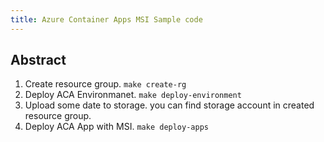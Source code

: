 ```yaml
---
title: Azure Container Apps MSI Sample code
---
```


## Abstract

1. Create resource group. `make create-rg`
2. Deploy ACA Environmanet. `make deploy-environment`
3. Upload some date to storage. you can find storage account in created resource group.
4. Deploy ACA App with MSI. `make deploy-apps`

